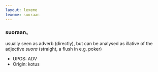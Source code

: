 ```yaml
---
layout: lexeme
lexeme: suoraan
---
```


###  suoraan₁

usually seen as adverb (directly), but can be analysed as illative of the adjective *suora* (straight, a flush in e.g. poker)
* UPOS:  ADV
* Origin:  kotus

